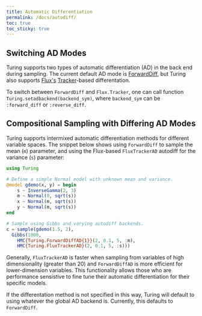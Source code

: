 ```yaml
---
title: Automatic Differentiation
permalink: /docs/autodiff/
toc: true
toc_sticky: true
---
```


## Switching AD Modes

Turing supports two types of automatic differentiation (AD) in the back end during sampling. The current default AD mode is [ForwardDiff](https://github.com/JuliaDiff/ForwardDiff.jl), but Turing also supports [Flux's](https://github.com/FluxML/Flux.jl) [Tracker](https://fluxml.ai/Flux.jl/stable/internals/tracker.html#Flux.Tracker-1)-based differentation.

To switch between `ForwardDiff` and `Flux.Tracker`, one can call function `Turing.setadbackend(backend_sym)`, where `backend_sym` can be `:forward_diff` or `:reverse_diff`.

## Compositional Sampling with Differing AD Modes

Turing supports intermixed automatic differentiation methods for different variable spaces. The snippet below shows using `ForwardDiff` to sample the mean (`m`) parameter, and using the Flux-based `FluxTrackerAD` autodiff for the variance (`s`) parameter:

```julia
using Turing

# Define a simple Normal model with unknown mean and variance.
@model gdemo(x, y) = begin
    s ~ InverseGamma(2, 3)
    m ~ Normal(0, sqrt(s))
    x ~ Normal(m, sqrt(s))
    y ~ Normal(m, sqrt(s))
end

# Sample using Gibbs and varying autodiff backends.
c = sample(gdemo(1.5, 2),
  Gibbs(1000,
    HMC{Turing.ForwardDiffAD{1}}(2, 0.1, 5, :m),
    HMC{Turing.FluxTrackerAD}(2, 0.1, 5, :s)))
```

Generally, `FluxTrackerAD` is faster when sampling from variables of high dimensionality (greater than 20) and `ForwardDiffAD` is more efficient for lower-dimension variables. This functionality allows those who are performance sensistive to fine tune their automatic differentiation for their specific models.

If the differentation method is not specified in this way, Turing will default to using whatever the global AD backend is. Currently, this defaults to `ForwardDiff`.
